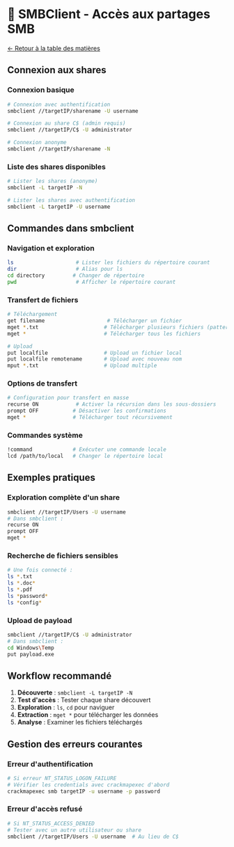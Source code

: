# 📁 SMBClient - Accès aux partages SMB

[← Retour à la table des matières](../README.md)

## Connexion aux shares

### Connexion basique
```bash
# Connexion avec authentification
smbclient //targetIP/sharename -U username

# Connexion au share C$ (admin requis)
smbclient //targetIP/C$ -U administrator

# Connexion anonyme
smbclient //targetIP/sharename -N
```

### Liste des shares disponibles
```bash
# Lister les shares (anonyme)
smbclient -L targetIP -N

# Lister les shares avec authentification
smbclient -L targetIP -U username
```

## Commandes dans smbclient

### Navigation et exploration
```bash
ls                    # Lister les fichiers du répertoire courant
dir                   # Alias pour ls
cd directory         # Changer de répertoire
pwd                   # Afficher le répertoire courant
```

### Transfert de fichiers
```bash
# Téléchargement
get filename                    # Télécharger un fichier
mget *.txt                     # Télécharger plusieurs fichiers (pattern)
mget *                         # Télécharger tous les fichiers

# Upload
put localfile                  # Upload un fichier local
put localfile remotename       # Upload avec nouveau nom
mput *.txt                     # Upload multiple
```

### Options de transfert
```bash
# Configuration pour transfert en masse
recurse ON            # Activer la récursion dans les sous-dossiers
prompt OFF           # Désactiver les confirmations
mget *               # Télécharger tout récursivement
```

### Commandes système
```bash
!command             # Exécuter une commande locale
lcd /path/to/local   # Changer le répertoire local
```

## Exemples pratiques

### Exploration complète d'un share
```bash
smbclient //targetIP/Users -U username
# Dans smbclient :
recurse ON
prompt OFF
mget *
```

### Recherche de fichiers sensibles
```bash
# Une fois connecté :
ls *.txt
ls *.doc*
ls *.pdf
ls *password*
ls *config*
```

### Upload de payload
```bash
smbclient //targetIP/C$ -U administrator
# Dans smbclient :
cd Windows\Temp
put payload.exe
```

## Workflow recommandé

1. **Découverte** : `smbclient -L targetIP -N`
2. **Test d'accès** : Tester chaque share découvert
3. **Exploration** : `ls`, `cd` pour naviguer
4. **Extraction** : `mget *` pour télécharger les données
5. **Analyse** : Examiner les fichiers téléchargés

## Gestion des erreurs courantes

### Erreur d'authentification
```bash
# Si erreur NT_STATUS_LOGON_FAILURE
# Vérifier les credentials avec crackmapexec d'abord
crackmapexec smb targetIP -u username -p password
```

### Erreur d'accès refusé
```bash
# Si NT_STATUS_ACCESS_DENIED
# Tester avec un autre utilisateur ou share
smbclient //targetIP/Users -U username  # Au lieu de C$
```